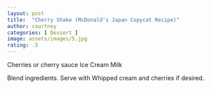 ```yaml
---
layout: post
title:  "Cherry Shake (McDonald's Japan Copycat Recipe)"
author: courtney
categories: [ Dessert ]
image: assets/images/5.jpg
rating: .5
---
```

Cherries or cherry sauce
Ice Cream
Milk

Blend ingredients. Serve with Whipped cream and cherries if desired.